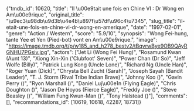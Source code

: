 {"tmdb_id": 10620, "title": "Il \u00e9tait une fois en Chine VI : Dr Wong en Am\u00e9rique", "original_title": "\u9ec3\u98db\u9d3b\u4e4b\u897f\u57df\u96c4\u7345", "slug_title": "il-etait-une-fois-en-chine-vi-dr-wong-en-amerique", "date": "1997-02-01", "genre": "Action / Western", "score": "5.9/10", "synopsis": "Wong Fei-hung, tante Yee et Yen (Pied-bot) vont en Am\u00e9rique.", "image": "https://image.tmdb.org/t/p/w185_and_h278_bestv2/tBqvrwBye9OB9QAyRGNHU7PGsiv.jpg", "actors": ["Jet Li (Wong Fei Hung)", "Rosamund Kwan (Aunt 13)", "Xiong Xin-Xin ('Clubfoot' Seven)", "Power Chan (Dr So)", "Jeff Wolfe (Billy)", "Patrick Lung Kong (Uncle Lone)", "Richard Ng (Uncle Han)", "Roger Yuan (Dick)", "Chrysta Bell Zucht (Sarah)", "Joseph Sayah (Bandit Leader)", "T. J. Storm (Rival Tribe Indian Brave)", "Johnny Koo ()", "Gavin Perry ()", "Ryon Marshall ()", "Daniel Luj\u00e1n (Flying Eagle)", "Chris Doughton ()", "Jason De Hoyos (Fierce Eagle)", "Freddy Joe ()", "Steve Beasley ()", "William Fung Kwun-Man ()", "Tony Halstead ()"], "comments": [], "recommandations_id": [10619, 10618, 42287, 18731]}